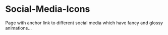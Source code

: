 # Social-Media-Icons
Page with anchor link to different social media which have fancy and glossy animations...
